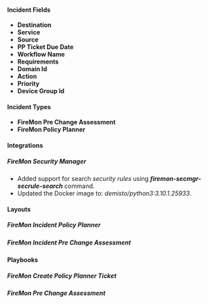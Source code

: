 
#### Incident Fields
- **Destination**
- **Service**
- **Source**
- **PP Ticket Due Date**
- **Workflow Name**
- **Requirements**
- **Domain Id**
- **Action**
- **Priority**
- **Device Group Id**

#### Incident Types
- **FireMon Pre Change Assessment**
- **FireMon Policy Planner**

#### Integrations
##### FireMon Security Manager
- Added support for search *security rules* using ***firemon-secmgr-secrule-search*** command.
- Updated the Docker image to: *demisto/python3:3.10.1.25933*.

#### Layouts
##### FireMon Incident Policy Planner
##### FireMon Incident Pre Change Assessment

#### Playbooks
##### FireMon Create Policy Planner Ticket
##### FireMon Pre Change Assessment
